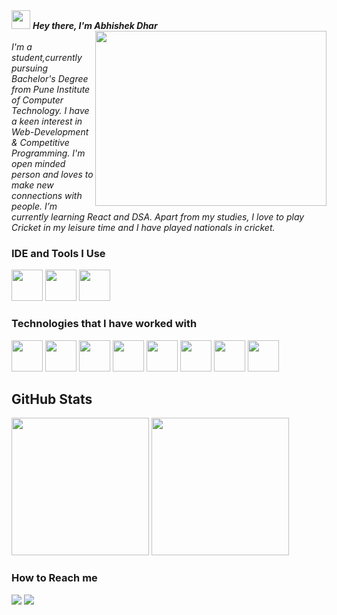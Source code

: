 
<i>
 <img src="https://camo.githubusercontent.com/e8e7b06ecf583bc040eb60e44eb5b8e0ecc5421320a92929ce21522dbc34c891/68747470733a2f2f6d656469612e67697068792e636f6d2f6d656469612f6876524a434c467a6361737252346961377a2f67697068792e676966" height="30px"> 
 <strong>Hey there, I'm Abhishek Dhar </strong>
 </i>
<div>
<img align="right" width="370" height="280" src="https://i.pinimg.com/originals/47/f0/34/47f0342cec72b800463bf003eac1257e.gif" >   
 </div>
<br>
 <i> I'm a student,currently pursuing Bachelor's Degree from Pune Institute of Computer Technology.
 I have a keen interest in Web-Development & Competitive Programming.
 I'm open minded person and loves to make new connections with people.
 I’m currently learning React and DSA.
 Apart from my studies, I love to play Cricket in my leisure time and
 I have played nationals in cricket.</i>


### IDE and Tools I Use
<div>
<img height="50" width="50" src="https://img.icons8.com/color/48/000000/visual-studio-code-2019.png"/> 
 <img height="50" width="50" src="https://img.icons8.com/color/48/000000/pycharm.png"/> 
 <img height="50" width="50" src="https://img.icons8.com/color/50/000000/git.png"/> 
</div>

    
### Technologies that I have worked with
<div>
 <img height="50" width="50" src="https://img.icons8.com/color/48/000000/c-plus-plus-logo.png" /> 
 <img height="50" width="50" src="https://img.icons8.com/color/48/000000/html-5.png" />  
 <img height="50" width="50" src="https://img.icons8.com/color/48/000000/css3.png" /> 
<img height="50" width="50" src="https://img.icons8.com/color/48/000000/bootstrap.png" />
<img height="50" width="50" src="https://img.icons8.com/color/48/000000/javascript.png"/>
 <img height="50" width="50" src="https://img.icons8.com/color/48/000000/react-native.png"/>
<img height="50" width="50" src="https://img.icons8.com/color/48/000000/python.png" /> 
<img height="50" width="50" src="https://img.icons8.com/color/48/000000/c-programming.png" /> 
 </div>


## GitHub Stats
<p align="center">
<div>
<img height="220" src="https://github-readme-stats.vercel.app/api?username=abhishekdhar30&show_icons=true&title_color=#3080ED&icon_color=#3080ED&text_color=black&bg_color=#FFFEFE">
<img height="220" src="https://github-readme-stats.vercel.app/api/top-langs/?username=abhishekdhar30&count_private=true&langs_count=4&title_color=#3080ED&icon_color=#3080ED&text_color=black&bg_color=#FFFEFE">
</div>
</p>


 ### How to Reach me
 [<img src="https://img.shields.io/badge/Twitter-1DA1F2?style=for-the-badge&logo=twitter&logoColor=white" />](https://twitter.com/dhar__abhishek) [<img src="https://img.shields.io/badge/LinkedIn-0077B5?style=for-the-badge&logo=linkedin&logoColor=white" />](https://www.linkedin.com/in/abhishek-dhar-aa12491a4/)
